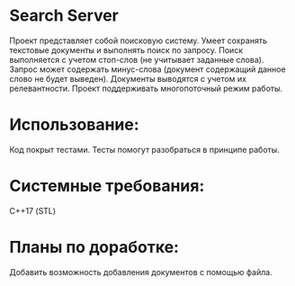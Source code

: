 # Search Server
Проект представляет собой поисковую систему. Умеет сохранять текстовые документы и выполнять поиск по запросу. Поиск выполняется с учетом стоп-слов (не учитывает заданные слова). Запрос может содержать минус-слова (документ содержащий данное слово не будет выведен). Документы выводятся с учетом их релевантности. Проект поддерживать многопоточный режим работы.
# Использование:
Код покрыт тестами.
Тесты помогут разобраться в принципе работы.
# Системные требования:
С++17 (STL)
# Планы по доработке:
Добавить возможность добавления документов с помощью файла.
